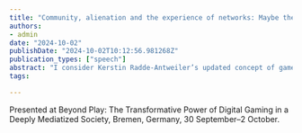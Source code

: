 ```yaml
---
title: "Community, alienation and the experience of networks: Maybe the real gamevironment was the friends we didn’t make along the way"
authors:
- admin
date: "2024-10-02"
publishDate: "2024-10-02T10:12:56.981268Z"
publication_types: ["speech"]
abstract: "I consider Kerstin Radde-Antweiler’s updated concept of gamevironments through the lens of community. I introduce two key theories of community and consider how gamevironments relates to them. In particular, I point out that the theoretical links between actants may not be experienced as connections at all, let alone as communities. This raises the question of when and why the connections that gamevironments reveals are experience. Building from Benedict Anderson’s notion of the imagined community, I ask which communities must be unimagined in order to sustain unsustainable or deleterious systems, such as the cobalt miners who make electronic devices possible and their working conditions that make those devices economical. I then turn to datafication, relating it to deep mediatisation and deep gametisation, and consider why the hyperconnectivity on the internet seems to have exacerbated rather than resolved loneliness and alienation. I use a Marxist conception of alienation to show that datafication is fundamentally alienating, and that this impacts on how actant networks are experienced. The implications for gamevironments are that the nuances of different digital infrastructures must be taken into account in any gamevironment, in particular the kinds of connections that are and are not afforded between actants."
tags:

---
```


Presented at Beyond Play: The Transformative Power of Digital Gaming in a Deeply Mediatized Society, Bremen, Germany, 30 September–2 October.